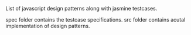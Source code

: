 List of javascript design patterns along with jasmine testcases.

spec folder contains the testcase specifications.
src folder contains acutal implementation of design patterns.
